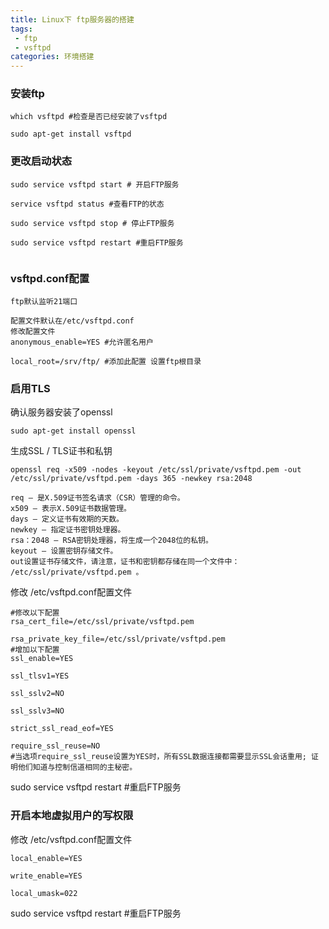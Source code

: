 ```yaml
---
title: Linux下 ftp服务器的搭建
tags:
 - ftp
 - vsftpd
categories: 环境搭建
---
```



### 安装ftp
```
which vsftpd #检查是否已经安装了vsftpd

sudo apt-get install vsftpd
```

### 更改启动状态
```
sudo service vsftpd start # 开启FTP服务

service vsftpd status #查看FTP的状态

sudo service vsftpd stop # 停止FTP服务

sudo service vsftpd restart #重启FTP服务


```

### vsftpd.conf配置
```
ftp默认监听21端口

配置文件默认在/etc/vsftpd.conf
修改配置文件
anonymous_enable=YES #允许匿名用户

local_root=/srv/ftp/ #添加此配置 设置ftp根目录
```
### 启用TLS
确认服务器安装了openssl
```
sudo apt-get install openssl
```
生成SSL / TLS证书和私钥
```
openssl req -x509 -nodes -keyout /etc/ssl/private/vsftpd.pem -out /etc/ssl/private/vsftpd.pem -days 365 -newkey rsa:2048

req – 是X.509证书签名请求（CSR）管理的命令。
x509 – 表示X.509证书数据管理。
days – 定义证书有效期的天数。
newkey – 指定证书密钥处理器。
rsa：2048 – RSA密钥处理器，将生成一个2048位的私钥。
keyout – 设置密钥存储文件。
out设置证书存储文件，请注意，证书和密钥都存储在同一个文件中： /etc/ssl/private/vsftpd.pem 。

```

修改 /etc/vsftpd.conf配置文件
```
#修改以下配置
rsa_cert_file=/etc/ssl/private/vsftpd.pem

rsa_private_key_file=/etc/ssl/private/vsftpd.pem
#增加以下配置
ssl_enable=YES

ssl_tlsv1=YES

ssl_sslv2=NO

ssl_sslv3=NO

strict_ssl_read_eof=YES

require_ssl_reuse=NO
#当选项require_ssl_reuse设置为YES时，所有SSL数据连接都需要显示SSL会话重用; 证明他们知道与控制信道相同的主秘密。
```
sudo service vsftpd restart #重启FTP服务

### 开启本地虚拟用户的写权限

修改 /etc/vsftpd.conf配置文件
```
local_enable=YES

write_enable=YES

local_umask=022

```

sudo service vsftpd restart #重启FTP服务
